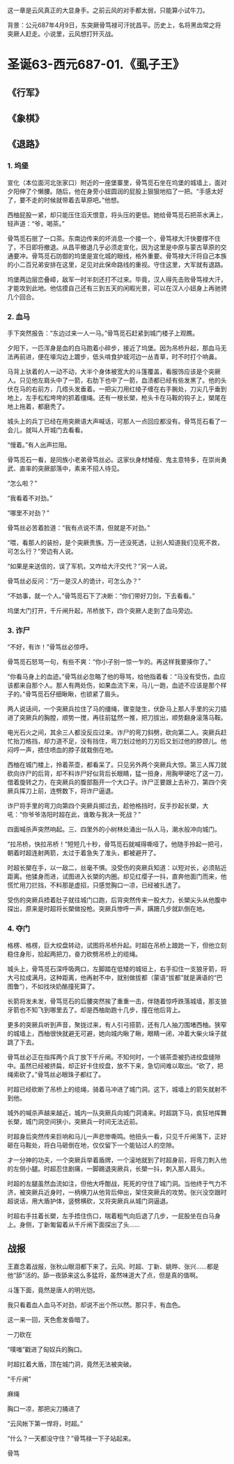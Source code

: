 
这一章是云风真正的大显身手。之前云风的对手都太弱，只能算小试牛刀。

背景：公元687年4月9日，东突厥骨笃禄可汗扰昌平。历史上，名将黑齿常之将突厥人赶走。小说里，云风想打歼灭战。

# 圣诞63-西元687-01.《虱子王》

## 《行军》

## 《象棋》

## 《退路》

### 1. 坞堡

宣化（本位面河北张家口）附近的一座堡寨里，骨笃觅石坐在坞堡的城墙上，面对夕阳伸了个懒腰。随后，他在身旁小妞圆润的屁股上狠狠地掐了一把。“手感太好了，要不走的时候就带着去草原吧。”他想。

西柚屁股一紧，却只能压住滔天恨意，将头压的更低。她给骨笃觅石把茶水满上，轻声道：“爷，喝茶。”

骨笃觅石抿了一口茶。东南边传来的坏消息一个接一个，骨笃禄大汗快要撑不住了，不日即将撤退。从昌平撤退几乎必须走宣化，因为这里是中原与蒙古草原的交通要冲。骨笃觅石防御的坞堡是宣化城的眼线，格外重要。骨笃禄大汗将自己本族的小二百兄弟安排在这里，足见对此保命路线的重视。守住这里，大军就有退路。

坞堡两边层峦叠嶂，敌军一时半刻还打不过来。毕竟，汉人得先击败骨笃禄大汗，才能攻到此地。他估摸自己还有三到五天的闲暇光景，可以在汉人小妞身上再驰骋几个回合。

### 2. 血马

手下突然报告：“东边过来一人一马。”骨笃觅石赶紧到城门楼子上观瞧。

夕阳下，一匹浑身是血的白马跑着小碎步，接近了坞堡。因为吊桥升起，那血马无法再前进，便在壕沟边上踱步，低头啃食护城河边一丛青草，时不时打个响鼻。

马背上驮着的人一动不动，大半个身体被宽大的斗篷覆盖，看服饰应该是个突厥人。只见他左肩头中了一箭，右肋下也中了一箭，血渍都已经有些发黑了。他的头伏在马的右前方，几绺头发垂着。一把尖刀用红绫子缠在右手腕处，刀尖几乎垂到地上，左手松松垮垮的抓着缰绳。还有一根长槊，枪头卡在马鞍的钩子上，槊尾在地上拖着，都磨秃了。

城头上的兵丁已经在用突厥语大声喊话，可那人一点回应都没有。骨笃觅石看了一会儿，就叫人开城门去看看。

“慢着。”有人出声拦阻。

骨笃觅石一看，是同族小老弟骨笃丝必。这家伙身材矮瘦、鬼主意特多，在崇尚勇武、直率的突厥部落中，素来不招人待见。

“怎么啦？”

“我看着不对劲。”

“哪里不对劲？”

骨笃丝必苦着脸道：“我有点说不清，但就是不对劲。”

“喂，看那人的装扮，是个突厥贵族。万一还没死透，让别人知道我们见死不救，可怎么行？”旁边有人说。

“如果是来送信的，误了军机，又咋给大汗交代？”另一人说。

骨笃丝必反问：“万一是汉人的诡计，可怎么办？”

“不妨事，就一个人。”骨笃觅石下了决断：“你们带好刀剑，下去看看。”

坞堡大门打开，千斤闸升起，吊桥放下，四个突厥人走到了血马旁边。

### 3. 诈尸

“不好，有诈！”骨笃丝必惊呼。

骨笃觅石怒骂一句，有些不爽：“你小子别一惊一乍的。再这样我要揍你了。”

“你看马身上的血迹。”骨笃丝必忽略了他的辱骂，给他指着看：“马没有受伤，血应该都来自那个人。那人有两处伤，如果血流下来，马儿一跑，血迹不应该是那个样子的。”骨笃觅石仔细瞅瞅，也锁紧了眉头。

两人说话间，一个突厥兵拉住了马的缰绳，骤变陡生，伏卧马上那人手里的尖刀插进了突厥兵的胸膛，顺势一搅，再往前猛然一推，把刀拔出，顺势翻身滚落马鞍。

电光石火之间，其余三人都没反应过来。诈尸的弯刀斜劈，砍向第二人。突厥兵赶忙抬刀格挡，却力道不足，没有挡住，弯刀划过他的刀刃后又划过他的脖颈儿。他闷哼一声，捂住喷血的脖子就栽倒在地。

西柚在城门楼上，拎着茶壶，都看呆了。只见另外两个突厥兵大惊。第三人挥刀就砍向诈尸的后背，却不料诈尸好似背后长眼睛，猛一扭身，用胸甲硬吃了这一刀，借着旋转之力，在突厥兵的腹部豁开一个大口子。诈尸正要跟上去补刀，第四个突厥兵挥刀上前，连劈数下，将诈尸逼退。

诈尸将手里的弯刀向第四个突厥兵掷过去，趁他格挡时，反手抄起长槊，大吼：“你爷爷洛阳时超在此，谁敢与我决一死战？”

四面喊杀声突然响起。三、四里外的小树林处涌出一队人马，潮水般冲向城门。

“拉吊桥，快拉吊桥！”短短几十秒，骨笃觅石就喊得嘶哑了。他随手拎起一把弓，朝着时超连射两箭，太过于着急失了准头，都被避开了。

时超长槊在手，以一敌二，丝毫不惧。没受伤的突厥兵知道：以短对长，必须贴近距离。他猱身而进，试图进入长槊的内圈。却见红缨子一抖，直奔他面门而来，他慌忙用刀拦挡，不料那是虚招，只感觉胸口一凉，已经被扎透了。

受伤的突厥兵捂着肚子就往城门口跑，后背突然传来一股大力，长槊尖头从他腹中探出，原来是时超将长槊做投枪。突厥兵惨呼一声，蹒跚几步就趴倒在地。

### 4. 夺门

格楞、格楞，巨大绞盘转动，试图将吊桥升起。时超在吊桥上踉跄一下，但他立刻稳住身形，拾起两把刀，奋力砍劈吊桥上的缆绳。

城头上，骨笃觅石深呼吸两口，左脚踏在低矮的城垣上，右手扣住一支狼牙箭，将大弓拉成满月。这种距离，他再射不中，就别做拔都（蒙语“拔都”就是满语的“巴图鲁”），不如找块奶酪撞死算了。

长箭将发未发，骨笃觅石的后腰突然挨了重重一击，伴随着惊呼跌落城墙，那支狼牙箭也不知飞到哪里去了。却是西柚助跑十几步，撞在他后背上。

更多的突厥兵听到声音，聚拢过来，有人引弓搭箭，还有几人抽刀围堵西柚。狭窄的城墙上，西柚很快就避无可避，她向城内瞅了瞅，眼睛一闭，冲着大柴火垛子就跳了下去。

骨笃丝必正在指挥两个兵丁放下千斤闸。不知何时，一个锡茶壶被扔进绞盘缝隙中。虽然已经被挤扁，却正好卡住绞盘，放不下来，急切间难以取出。“砍了，把绳索砍了。”骨笃丝必眼珠子都红了。

时超已经砍断了吊桥上的缆绳，骑着马冲进了城门洞。这下，城墙上的箭矢就射不到他。

城外的喊杀声越来越近，城内一队突厥兵向城门洞涌来。时超跳下马，疯狂地挥舞长槊，城门洞空间狭小，突厥兵一时间无法近前。

时超身后突然传来巨响和马儿一声悲惨嘶鸣。他扭头一看，只见千斤闸落下，正好砸在马鞍处，将白马砸倒在地，仅仅留下一个能钻过人的空隙。

才一分神的功夫，一个突厥兵举着盾牌，一个滚地就到了时超身前，将弯刀刺入他的左侧小腿。时超忍住剧痛，一脚踢退突厥兵，长槊一抖，刺入那人肩头。

时超的左腿虽然血流如注，但他大呼酣战，死死的守住了城门洞。当他终于气力不济，被突厥兵近身时，一柄横刀从他背后伸出，架住突厥兵的攻势。张兴没空跟时超说话，用大盾护体，竖劈横砍，又将突厥兵从城门洞逼退。

时超右手拄着长槊，左手捂住伤口，喘着粗气向后退了几步，一屁股坐在白马身上。身侧，丁新匍匐着从千斤闸下面探出了头……

## 战报

王嘉念着战报，张秋山眼泪都下来了。云风、时超、丁新、姚晔、张兴……都是他“舔”活的。舔一夜舔来这么多猛将，虽然味道大了点，但是真的值啊。



斗篷下面，竟然是唐人的明光铠。





我只看着血人血马不对劲，却说不出个所以然。那只手，有血色。

这一来一回，天色愈发昏暗了。



一刀砍在

“噗嗤”戳进了匈奴兵的胸口。



时超扛着大盾，顶在城门洞，竟然无法被突破。





“千斤闸”


麻绳

胸口一凉，那把尖刀捅进了


“云风帐下第一悍将，时超。”

“什么？一天都没守住？”骨笃禄一下子站起来。



骨笃